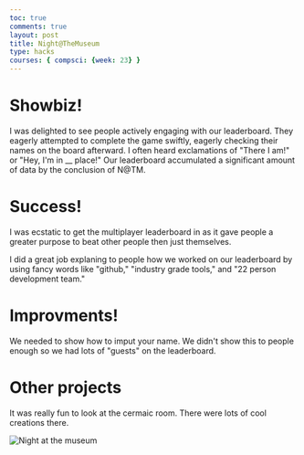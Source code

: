 ```yaml
---
toc: true
comments: true
layout: post
title: Night@TheMuseum
type: hacks
courses: { compsci: {week: 23} }
---
```


# Showbiz!

I was delighted to see people actively engaging with our leaderboard. They eagerly attempted to complete the game swiftly, eagerly checking their names on the board afterward. I often heard exclamations of "There I am!" or "Hey, I'm in __ place!" Our leaderboard accumulated a significant amount of data by the conclusion of N@TM.

# Success!

I was ecstatic to get the multiplayer leaderboard in as it gave people a greater purpose to beat other people then just themselves.

I did a great job explaning to people how we worked on our leaderboard by using fancy words like "github," "industry grade tools," and "22 person development team."

# Improvments!

We needed to show how to imput your name. We didn't show this to people enough so we had lots of "guests" on the leaderboard.

# Other projects

It was really fun to look at the cermaic room. There were lots of cool creations there.

![Night at the museum]({{site.baseurl}}/images/IMG_1928.png)